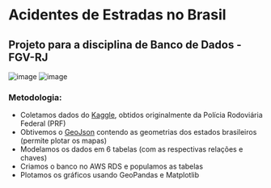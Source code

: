 # Acidentes de Estradas no Brasil
## Projeto para a disciplina de Banco de Dados - FGV-RJ

![image](https://user-images.githubusercontent.com/42002377/143804427-5225ff0c-31c4-428e-89e4-7d4c531d98e5.png)
![image](https://user-images.githubusercontent.com/42002377/143804508-66ccab83-5edf-463d-871c-5d39d4646b93.png)

### Metodologia:
- Coletamos dados do [Kaggle](https://www.kaggle.com/mcamera/brazil-highway-traffic-accidents), obtidos originalmente da Polícia Rodoviária Federal (PRF)
- Obtivemos o [GeoJson](https://www.kaggle.com/thiagobodruk/brazil-geojson) contendo as geometrias dos estados brasileiros (permite plotar os mapas)
- Modelamos os dados em 6 tabelas (com as respectivas relações e chaves)
- Criamos o banco no AWS RDS e populamos as tabelas
- Plotamos os gráficos usando GeoPandas e Matplotlib
